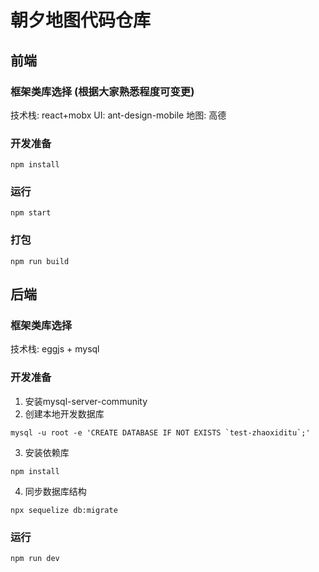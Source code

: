 # 朝夕地图代码仓库
## 前端
### 框架类库选择 (根据大家熟悉程度可变更)
技术栈: react+mobx
UI: ant-design-mobile
地图: 高德

### 开发准备
```
npm install
```

### 运行
```
npm start
```

### 打包
```
npm run build
```

## 后端
### 框架类库选择
技术栈: eggjs + mysql

### 开发准备
1. 安装mysql-server-community
2. 创建本地开发数据库
```
mysql -u root -e 'CREATE DATABASE IF NOT EXISTS `test-zhaoxiditu`;'
```
3. 安装依赖库
```
npm install
```
4. 同步数据库结构
```
npx sequelize db:migrate
```

### 运行
```
npm run dev
```